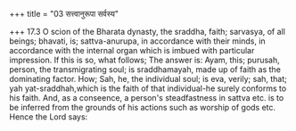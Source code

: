 +++
title = "03 सत्त्वानुरूपा सर्वस्य"

+++
17.3 O scion of the Bharata dynasty, the sraddha, faith; sarvasya, of
all beings; bhavati, is; sattva-anurupa, in accordance with their minds,
in accordance with the internal organ which is imbued with particular
impression. If this is so, what follows; The answer is: Ayam, this;
purusah, person, the transmigrating soul; is sraddhamayah, made up of
faith as the dominating factor. How; Sah, he, the individual soul; is
eva, verily; sah, that; yah yat-sraddhah,which is the faith of that
individual-he surely conforms to his faith. And, as a conseence, a
person's steadfastness in sattva etc. is to be inferred from the grounds
of his actions such as worship of gods etc. Hence the Lord says:

